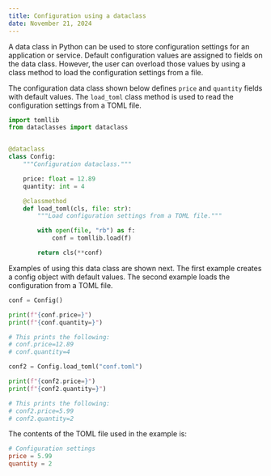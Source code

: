 ```yaml
---
title: Configuration using a dataclass
date: November 21, 2024
---
```


A data class in Python can be used to store configuration settings for an application or service. Default configuration values are assigned to fields on the data class. However, the user can overload those values by using a class method to load the configuration settings from a file.

The configuration data class shown below defines `price` and `quantity` fields with default values. The `load_toml` class method is used to read the configuration settings from a TOML file.

```python
import tomllib
from dataclasses import dataclass


@dataclass
class Config:
    """Configuration dataclass."""

    price: float = 12.89
    quantity: int = 4

    @classmethod
    def load_toml(cls, file: str):
        """Load configuration settings from a TOML file."""

        with open(file, "rb") as f:
            conf = tomllib.load(f)

        return cls(**conf)
```

Examples of using this data class are shown next. The first example creates a config object with default values. The second example loads the configuration from a TOML file.

```python
conf = Config()

print(f"{conf.price=}")
print(f"{conf.quantity=}")

# This prints the following:
# conf.price=12.89
# conf.quantity=4

conf2 = Config.load_toml("conf.toml")

print(f"{conf2.price=}")
print(f"{conf2.quantity=}")

# This prints the following:
# conf2.price=5.99
# conf2.quantity=2
```

The contents of the TOML file used in the example is:

```toml
# Configuration settings
price = 5.99
quantity = 2
```
